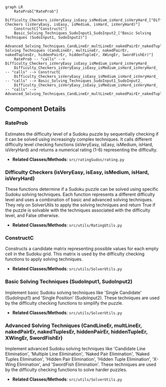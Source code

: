 ```mermaid
graph LR
    RateProb["RateProb"]
    Difficulty_Checkers_isVeryEasy_isEasy_isMedium_isHard_isVeryHard_["Difficulty Checkers (isVeryEasy, isEasy, isMedium, isHard, isVeryHard)"]
    ConstructC["ConstructC"]
    Basic_Solving_Techniques_SudoInput1_SudoInput2_["Basic Solving Techniques (SudoInput1, SudoInput2)"]
    Advanced_Solving_Techniques_CandLineEr_multLineEr_nakedPairEr_nakedTuplesEr_hiddenPairEr_hiddenTupleEr_XWingEr_SwordFishEr_["Advanced Solving Techniques (CandLineEr, multLineEr, nakedPairEr, nakedTuplesEr, hiddenPairEr, hiddenTupleEr, XWingEr, SwordFishEr)"]
    RateProb -- "calls" --> Difficulty_Checkers_isVeryEasy_isEasy_isMedium_isHard_isVeryHard_
    Difficulty_Checkers_isVeryEasy_isEasy_isMedium_isHard_isVeryHard_ -- "calls" --> ConstructC
    Difficulty_Checkers_isVeryEasy_isEasy_isMedium_isHard_isVeryHard_ -- "calls" --> Basic_Solving_Techniques_SudoInput1_SudoInput2_
    Difficulty_Checkers_isVeryEasy_isEasy_isMedium_isHard_isVeryHard_ -- "calls" --> Advanced_Solving_Techniques_CandLineEr_multLineEr_nakedPairEr_nakedTuplesEr_hiddenPairEr_hiddenTupleEr_XWingEr_SwordFishEr_
```

## Component Details

### RateProb
Estimates the difficulty level of a Sudoku puzzle by sequentially checking if it can be solved using increasingly complex techniques. It calls different difficulty level checking functions (isVeryEasy, isEasy, isMedium, isHard, isVeryHard) and returns a numerical rating (1-6) representing the difficulty.
- **Related Classes/Methods**: `src/ratingSudos/rating.py`

### Difficulty Checkers (isVeryEasy, isEasy, isMedium, isHard, isVeryHard)
These functions determine if a Sudoku puzzle can be solved using specific Sudoku solving techniques. Each function represents a different difficulty level and uses a combination of basic and advanced solving techniques. They rely on SolverUtils to apply the solving techniques and return True if the puzzle is solvable with the techniques associated with the difficulty level, and False otherwise.
- **Related Classes/Methods**: `src/utils/RatingUtils.py`

### ConstructC
Constructs a candidate matrix representing possible values for each empty cell in the Sudoku grid. This matrix is used by the difficulty checking functions to apply solving techniques.
- **Related Classes/Methods**: `src/utils/SolverUtils.py`

### Basic Solving Techniques (SudoInput1, SudoInput2)
Implement basic Sudoku solving techniques like 'Single Candidate' (SudoInput1) and 'Single Position' (SudoInput2). These techniques are used by the difficulty checking functions to simplify the puzzle.
- **Related Classes/Methods**: `src/utils/SolverUtils.py`

### Advanced Solving Techniques (CandLineEr, multLineEr, nakedPairEr, nakedTuplesEr, hiddenPairEr, hiddenTupleEr, XWingEr, SwordFishEr)
Implement advanced Sudoku solving techniques like 'Candidate Line Elimination', 'Multiple Line Elimination', 'Naked Pair Elimination', 'Naked Tuples Elimination', 'Hidden Pair Elimination', 'Hidden Tuple Elimination', 'X-Wing Elimination', and 'SwordFish Elimination'. These techniques are used by the difficulty checking functions to solve harder puzzles.
- **Related Classes/Methods**: `src/utils/SolverUtils.py`
